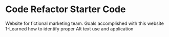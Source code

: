# Code Refactor Starter Code
Website for fictional marketing team.
Goals accomplished with this website 
1-Learned how to identify proper Alt text use and application